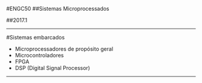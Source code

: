 #ENGC50
##Sistemas Microprocessados

##2017.1

___

#Sistemas embarcados

* Microprocessadores de propósito geral
* Microcontroladores
* FPGA
* DSP (Digital Signal Processor)

___
